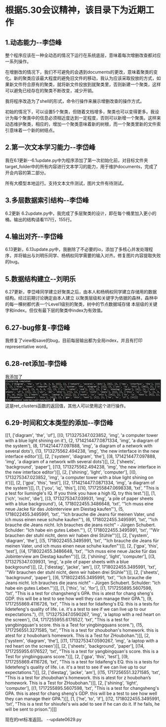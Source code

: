 # 根据5.30会议精神，该目录下为近期工作

##  1.动态能力--李岱峰

整个程序应该在一种全动态的情况下运行在系统底层，意味着每次增删改查都对应一系列操作。

在增删改的情况下，我们不可避免的会遇到documents的更改，意味着聚类的变化。新的聚类应该最大程度的避免旧文件的移动，我认为应该采取投放的方式，如果新文件符合原有的聚类，就将新文件投放到就聚类里，否则新建一个聚类，这样可以避免已经存在的聚类不断改变，减少开销。

我将程序改造为了shell的形式，命令行操作来展示增删改查的操作方式。


初始的情况下，可以设置5个聚类，但随着文档增多，聚类也可以变得更多。我设计为每个聚类中的信息必须相近度达到一定程度，否则可以新增一个聚类。这样来动态维护聚类，相应的，增加一个聚类意味着新的树根，而一个聚类里新的文件索引意味着一个新的树结点。

##  2.第一次文本学习能力--李岱峰

我在6.1更新--6.1update.py中为程序添加了第一次初始化前，对目标文件夹target_folder中的所有内容进行文本学习的能力，用于维护documents，完成了开会内容的第二部分。

所有大模型本地运行。支持文本文件测试，图片文件有待测试。

##  3.多层数据索引结构--李岱峰

6.2更新 6.2update.py中，我完成了多层聚类的设计，即在每个桶里加入更小的桶。输出的结构请看117行，155行。

## 4.输出对齐--李岱峰

6.13更新，6.13update.py中，我删除了不必要的io，添加了多核心并发处理程序，并将输出与刘明乐同学、杨柄权同学需要的输入对齐。修复图片内容提取失败的bug。

## 5.数据结构建立--刘明乐

6.27更新，李岱峰同学建立好聚类之后，由本人和杨柄权同学建立存储用的数据结构。经过前期讨论确定由本人建立
以聚类层级和关键字为依据的森林，森林中的每一棵树都代表一个Level1级别的聚类，树中的节点数据域存储
本层级的关键字和index。但仅有最下层的聚类中index为有效值。

## 6.27-bug修复-李岱峰

我修复了view和save的bug，目前每层输出都为全局index，并且有打印representative word。

## 6.28-ret添加-李岱峰

我添加了
![通用返回接口](./src/通用返回接口.png)
这是ret_clusters函数的返回值，其他人可以使用这个进行操作。

## 6.29-时间和文本类型的添加--李岱峰

[[1, ['diagram', 'the', 'of'], [(0, 1713275347.023852, 'img', 'a computer tower with a blue light shining on it'), (2, 1714214477.0871334, 'img', 'a diagram of the system'), (8, 1714214477.097888, 'img', 'a diagram of a network with several dots'), (13, 1713275562.494238, 'img', 'the new interface in the new interface editor')]], [2, ['system', 'diagram', 'the'], [(8, 1714214477.097888, 'img', 'a diagram of a network with several dots')]], [2, ['sheets', 'background', 'paper'], [(13, 1713275562.494238, 'img', 'the new interface in the new interface editor')]], [2, ['shining', 'light', 'computer'], [(0, 1713275347.023852, 'img', 'a computer tower with a blue light shining on it')]], [2, ['gpa', 'this', 'test'], [(2, 1714214477.0871334, 'img', 'a diagram of the system')]], [1, ['you', 'iq', 'this'], [(10, 1717255847.0698338, 'txt', "This is a test for liumingle's IQ. If you think you have a high IQ, try this test.")]], [1, ['ich', 'nicht', 'die'], [(3, 1713275347.039931, 'img', 'a pile of paper sheets with a blue background'), (4, 1718022455.3486648, 'txt', '"Ich muss eine neue Jacke für das Jobinterview am Diestag kaufen"'), (5, 1718022455.3495991, 'txt', '"Ich brauche die Jeans für meinen Vater, und ich muss einen neue schuhe kaufen"'), (6, 1718022455.3495991, 'txt', '"Ich brauche die Jeans nicht. Ich brauches die jeans nicht" - Jürgen Schubert. Schulder: "Ich habe ein gutes Leben."'), (7, 1718022455.3495991, 'txt', '"Wir brauchen der stuhl nicht, denn wir haben drei Stühle"')]], [2, ['system', 'diagram', 'the'], [(5, 1718022455.3495991, 'txt', '"Ich brauche die Jeans für meinen Vater, und ich muss einen neue schuhe kaufen"')]], [2, ['gpa', 'this', 'test'], [(4, 1718022455.3486648, 'txt', '"Ich muss eine neue Jacke für das Jobinterview am Diestag kaufen"')]], [2, ['shining', 'light', 'computer'], [(3, 1713275347.039931, 'img', 'a pile of paper sheets with a blue background')]], [2, ['diestag', 'jacke', 'am'], [(7, 1718022455.3495991, 'txt', '"Wir brauchen der stuhl nicht, denn wir haben drei Stühle"')]], [2, ['sheets', 'background', 'paper'], [(6, 1718022455.3495991, 'txt', '"Ich brauche die Jeans nicht. Ich brauches die jeans nicht" - Jürgen Schubert. Schulder: "Ich habe ein gutes Leben."')]], [1, ['this', 'is', 'for'], [(1, 1717255895.5607598, 'txt', "This is a test for changsheng's GPA. this is atest for chang sheng's GDP. this will be a test to see how well they can manage their GPA."), (9, 1717255869.4116726, 'txt', "This is a test for lidaifeng's EQ. this is a tests for lidetefeng's quality of life. i.e. it's a test to see if we can live up to our expectations."), (11, 1713275347.0590267, 'img', 'a laptop with a red heart on the screen'), (14, 1717255955.6176527, 'txt', "This is a test for yangbingquan's score. this is a Test for yingbingquans score."), (15, 1717256551.3271585, 'txt', "This is a test for zhoubohan's homework. this is atest for z houbohan’s homework. This is a Test for ZHoubohan.")]], [2, ['system', 'diagram', 'the'], [(11, 1713275347.0590267, 'img', 'a laptop with a red heart on the screen')]], [2, ['sheets', 'background', 'paper'], [(14, 1717255955.6176527, 'txt', "This is a test for yangbingquan's score. this is a Test for yingbingquans score.")]], [2, ['gpa', 'this', 'test'], [(9, 1717255869.4116726, 'txt', "This is a test for lidaifeng's EQ. this is a tests for lidetefeng's quality of life. i.e. it's a test to see if we can live up to our expectations.")]], [2, ['diestag', 'jacke', 'am'], [(15, 1717256551.3271585, 'txt', "This is a test for zhoubohan's homework. this is atest for z houbohan’s homework. This is a Test for ZHoubohan.")]], [2, ['shining', 'light', 'computer'], [(1, 1717255895.5607598, 'txt', "This is a test for changsheng's GPA. this is atest for chang sheng's GDP. this will be a test to see how well they can manage their GPA.")]], [1, ['he', 'to', 'if'], [(12, 1718022455.3495991, 'txt', "This is a test for shixufei's wis adel to see if he can do it. If he fails, he will be sent to prison.")]]]

现在的ret标准返回。 --update0629.py

